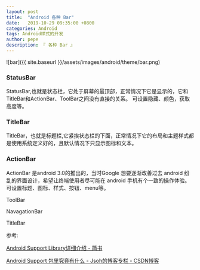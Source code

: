 ```yaml
---
layout: post
title:  "Android 各种 Bar"
date:   2019-10-29 09:35:00 +0800
categories: Android
tags: Android样式的开发
author: pepe
description: 『 各种 Bar 』
---
```


![bar]({{ site.baseurl }}/assets/images/android/theme/bar.png)

### **StatusBar**

StatusBar,也就是状态栏，它处于屏幕的最顶部，正常情况下它是显示的，它和TitleBar和ActionBar、ToolBar之间没有直接的关系。
可设置隐藏、颜色，获取高度等。

### **TitleBar**
TitleBar，也就是标题栏,它紧挨状态栏的下面，正常情况下它的布局和主题样式都是使用系统定义好的，且默认情况下只显示图标和文本。

### **ActionBar**
ActionBar 是android 3.0的推出的，当时Google 想要逐渐改善过去 android 纷乱的界面设计，希望让终端使用者尽可能在 android 手机有个一致的操作体验。
可设置标题、图标、样式、按钮、menu等。

ToolBar



NavagationBar

TitleBar



参考:

[Android Support Library详细介绍 - 简书](https://www.jianshu.com/p/a5aa5f209895)

[Android Support 包里究竟有什么 - Jsoh的博客专栏 - CSDN博客](https://blog.csdn.net/u010015108/article/details/52459890)